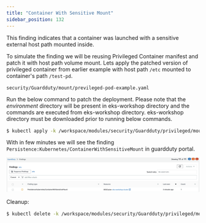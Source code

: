 ```yaml
---
title: "Container With Sensitive Mount"
sidebar_position: 132
---
```


This finding indicates that a container was launched with a sensitive external host path mounted inside.

To simulate the finding we will be reusing Privileged Container manifest and patch it with host path volume mount. Lets apply the patched version of privileged container from earlier example with host path `/etc` mounted to container's path `/test-pd`.

```file
security/Guardduty/mount/previleged-pod-example.yaml
```

Run the below command to patch the deployment. Please note that the *environment* directory will be present in eks-workshop directory and the commands are executed from eks-workshop directory. eks-workshop directory must be downloaded prior to running below commands.

```bash
$ kubectl apply -k /workspace/modules/security/Guardduty/privileged/mount
```

With in few minutes we will see the finding `Persistence:Kubernetes/ContainerWithSensitiveMount` in guardduty portal.

![](ContainerWithSensitiveMount.png)

Cleanup:

```bash
$ kubectl delete -k /workspace/modules/security/Guardduty/privileged/mount
```
